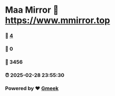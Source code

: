 # Maa Mirror :link: https://www.mmirror.top 
### :page_facing_up: [4](https://www.mmirror.top/tag.html) 
### :speech_balloon: 0 
### :hibiscus: 3456 
### :alarm_clock: 2025-02-28 23:55:30 
### Powered by :heart: [Gmeek](https://github.com/Meekdai/Gmeek)
